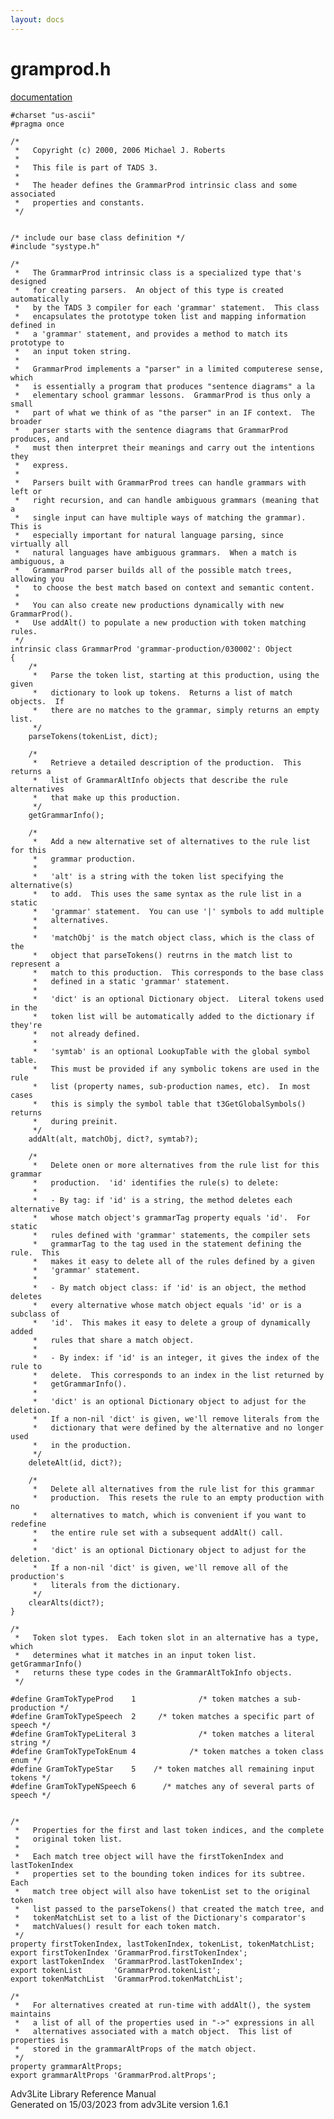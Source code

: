 ```yaml
---
layout: docs
---
```

# gramprod.h

[documentation](../file/gramprod.h.html)

    #charset "us-ascii"
    #pragma once

    /* 
     *   Copyright (c) 2000, 2006 Michael J. Roberts
     *   
     *   This file is part of TADS 3.
     *   
     *   The header defines the GrammarProd intrinsic class and some associated
     *   properties and constants.  
     */


    /* include our base class definition */
    #include "systype.h"

    /*
     *   The GrammarProd intrinsic class is a specialized type that's designed
     *   for creating parsers.  An object of this type is created automatically
     *   by the TADS 3 compiler for each 'grammar' statement.  This class
     *   encapsulates the prototype token list and mapping information defined in
     *   a 'grammar' statement, and provides a method to match its prototype to
     *   an input token string.
     *   
     *   GrammarProd implements a "parser" in a limited computerese sense, which
     *   is essentially a program that produces "sentence diagrams" a la
     *   elementary school grammar lessons.  GrammarProd is thus only a small
     *   part of what we think of as "the parser" in an IF context.  The broader
     *   parser starts with the sentence diagrams that GrammarProd produces, and
     *   must then interpret their meanings and carry out the intentions they
     *   express.
     *   
     *   Parsers built with GrammarProd trees can handle grammars with left or
     *   right recursion, and can handle ambiguous grammars (meaning that a
     *   single input can have multiple ways of matching the grammar).  This is
     *   especially important for natural language parsing, since virtually all
     *   natural languages have ambiguous grammars.  When a match is ambiguous, a
     *   GrammarProd parser builds all of the possible match trees, allowing you
     *   to choose the best match based on context and semantic content.
     *   
     *   You can also create new productions dynamically with new GrammarProd().
     *   Use addAlt() to populate a new production with token matching rules.  
     */
    intrinsic class GrammarProd 'grammar-production/030002': Object
    {
        /*
         *   Parse the token list, starting at this production, using the given
         *   dictionary to look up tokens.  Returns a list of match objects.  If
         *   there are no matches to the grammar, simply returns an empty list.  
         */
        parseTokens(tokenList, dict);

        /*
         *   Retrieve a detailed description of the production.  This returns a
         *   list of GrammarAltInfo objects that describe the rule alternatives
         *   that make up this production.  
         */
        getGrammarInfo();

        /*
         *   Add a new alternative set of alternatives to the rule list for this
         *   grammar production.
         *   
         *   'alt' is a string with the token list specifying the alternative(s)
         *   to add.  This uses the same syntax as the rule list in a static
         *   'grammar' statement.  You can use '|' symbols to add multiple
         *   alternatives.
         *   
         *   'matchObj' is the match object class, which is the class of the
         *   object that parseTokens() reutrns in the match list to represent a
         *   match to this production.  This corresponds to the base class
         *   defined in a static 'grammar' statement.
         *   
         *   'dict' is an optional Dictionary object.  Literal tokens used in the
         *   token list will be automatically added to the dictionary if they're
         *   not already defined.
         *   
         *   'symtab' is an optional LookupTable with the global symbol table.
         *   This must be provided if any symbolic tokens are used in the rule
         *   list (property names, sub-production names, etc).  In most cases
         *   this is simply the symbol table that t3GetGlobalSymbols() returns
         *   during preinit.  
         */
        addAlt(alt, matchObj, dict?, symtab?);

        /*
         *   Delete onen or more alternatives from the rule list for this grammar
         *   production.  'id' identifies the rule(s) to delete:
         *   
         *   - By tag: if 'id' is a string, the method deletes each alternative
         *   whose match object's grammarTag property equals 'id'.  For static
         *   rules defined with 'grammar' statements, the compiler sets
         *   grammarTag to the tag used in the statement defining the rule.  This
         *   makes it easy to delete all of the rules defined by a given
         *   'grammar' statement.  
         *   
         *   - By match object class: if 'id' is an object, the method deletes
         *   every alternative whose match object equals 'id' or is a subclass of
         *   'id'.  This makes it easy to delete a group of dynamically added
         *   rules that share a match object.
         *   
         *   - By index: if 'id' is an integer, it gives the index of the rule to
         *   delete.  This corresponds to an index in the list returned by
         *   getGrammarInfo().
         *   
         *   'dict' is an optional Dictionary object to adjust for the deletion.
         *   If a non-nil 'dict' is given, we'll remove literals from the
         *   dictionary that were defined by the alternative and no longer used
         *   in the production.  
         */
        deleteAlt(id, dict?);

        /* 
         *   Delete all alternatives from the rule list for this grammar
         *   production.  This resets the rule to an empty production with no
         *   alternatives to match, which is convenient if you want to redefine
         *   the entire rule set with a subsequent addAlt() call.
         *   
         *   'dict' is an optional Dictionary object to adjust for the deletion.
         *   If a non-nil 'dict' is given, we'll remove all of the production's
         *   literals from the dictionary.  
         */
        clearAlts(dict?);
    }

    /*
     *   Token slot types.  Each token slot in an alternative has a type, which
     *   determines what it matches in an input token list.  getGrammarInfo()
     *   returns these type codes in the GrammarAltTokInfo objects.  
     */

    #define GramTokTypeProd    1              /* token matches a sub-production */
    #define GramTokTypeSpeech  2     /* token matches a specific part of speech */
    #define GramTokTypeLiteral 3              /* token matches a literal string */
    #define GramTokTypeTokEnum 4            /* token matches a token class enum */
    #define GramTokTypeStar    5    /* token matches all remaining input tokens */
    #define GramTokTypeNSpeech 6      /* matches any of several parts of speech */


    /* 
     *   Properties for the first and last token indices, and the complete
     *   original token list.
     *   
     *   Each match tree object will have the firstTokenIndex and lastTokenIndex
     *   properties set to the bounding token indices for its subtree.  Each
     *   match tree object will also have tokenList set to the original token
     *   list passed to the parseTokens() that created the match tree, and
     *   tokenMatchList set to a list of the Dictionary's comparator's
     *   matchValues() result for each token match.  
     */
    property firstTokenIndex, lastTokenIndex, tokenList, tokenMatchList;
    export firstTokenIndex 'GrammarProd.firstTokenIndex';
    export lastTokenIndex  'GrammarProd.lastTokenIndex';
    export tokenList       'GrammarProd.tokenList';
    export tokenMatchList  'GrammarProd.tokenMatchList';

    /*
     *   For alternatives created at run-time with addAlt(), the system maintains
     *   a list of all of the properties used in "->" expressions in all
     *   alternatives associated with a match object.  This list of properties is
     *   stored in the grammarAltProps of the match object.
     */
    property grammarAltProps;
    export grammarAltProps 'GrammarProd.altProps';



Adv3Lite Library Reference Manual  
Generated on 15/03/2023 from adv3Lite version 1.6.1


